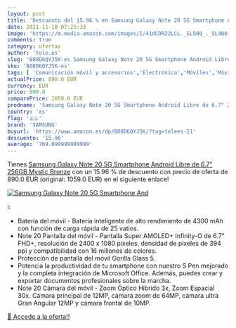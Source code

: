 ```yaml
---
layout: post
title: 'Descuento del 15.96 % en Samsung Galaxy Note 20 5G Smartphone And'
date: 2021-11-10 07:25:33
image: 'https://m.media-amazon.com/images/I/41dCDR22LCL._SL500_._SL400_.jpg'
comments: true
category: ofertas
author: 'tole.es'
slug: 'B08D6QYJ5K-es Samsung Galaxy Note 20 5G Smartphone Android Libre de 6.7"...'
sku: 'B08D6QYJ5K-es'
tags: [ 'Comunicación móvil y accesorios','Electrónica','Móviles','Móviles y smartphones libres','android','samsung', ]
actualPrice: 890.0 EUR
currency: EUR
price: 890.0
comparePrice: 1059.0 EUR
prodname: 'Samsung Galaxy Note 20 5G Smartphone Android Libre de 6.7" 256GB Mystic Bronze'
country: 'es'
flag: '🇪🇸'
brand: 'SAMSUNG'
buyurl: 'https://www.amazon.es/dp/B08D6QYJ5K/?tag=tolees-21'
descuento: '15.96'
average: '769.099999999999'
---
```


Tienes [Samsung Galaxy Note 20 5G Smartphone Android Libre de 6.7" 256GB Mystic Bronze](https://www.amazon.es/dp/B08D6QYJ5K/?tag=tolees-21) con un 15.96 % de descuento con precio de oferta de 890.0 EUR (original: 1059.0 EUR) en el siguiente enlace!

[![Samsung Galaxy Note 20 5G Smartphone And](https://m.media-amazon.com/images/I/41dCDR22LCL._SL500_._SL400_.jpg)](https://www.amazon.es/dp/B08D6QYJ5K/?tag=tolees-21)

ℹ️:

- Batería del móvil - Batería inteligente de alto rendimiento de 4300 mAh con función de carga rápida de 25 vatios.
- Note 20 Pantalla del móvil - Pantalla Super AMOLED+ Infinity-O de 6.7" FHD+, resolución de 2400 x 1080 píxeles, densidad de píxeles de 394 ppi y compatibilidad con 16 millones de colores.
- Protección de pantalla del móvil Gorilla Glass 5.
- Potencia la productividad de tu smartphone con nuestro S Pen mejorado y la completa integración de Microsoft Office. Además, puedes crear y exportar documentos profesionales sobre la marcha.
- Note 20 Cámara del móvil - Zoom Óptico Híbrido 3x, Zoom Espacial 30x. Cámara principal de 12MP, cámara zoom de 64MP, cámara ultra Gran Angular 12MP y cámara frontal de 10MP.

[🛒 Accede a la oferta!!](https://www.amazon.es/dp/B08D6QYJ5K/?tag=tolees-21)
